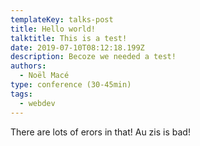 ```yaml
---
templateKey: talks-post
title: Hello world!
talktitle: This is a test!
date: 2019-07-10T08:12:18.199Z
description: Becoze we needed a test!
authors:
  - Noël Macé
type: conference (30-45min)
tags:
  - webdev
---
```

There are lots of erors in that! Au zis is bad!
